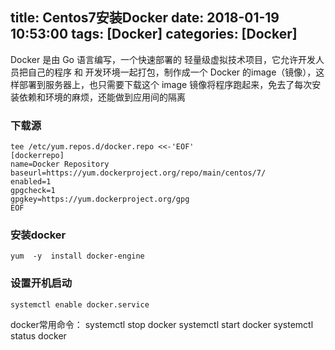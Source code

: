 title: Centos7安装Docker
date: 2018-01-19 10:53:00
tags: [Docker]
categories: [Docker]
---
 Docker 是由 Go 语言编写，一个快速部署的 轻量级虚拟技术项目，它允许开发人员把自己的程序 和 开发环境一起打包，制作成一个 Docker 的image（镜像），这样部署到服务器上，也只需要下载这个 image 镜像将程序跑起来，免去了每次安装依赖和环境的麻烦，还能做到应用间的隔离
<!--more-->
### 下载源
```
tee /etc/yum.repos.d/docker.repo <<-'EOF'
[dockerrepo]
name=Docker Repository
baseurl=https://yum.dockerproject.org/repo/main/centos/7/
enabled=1
gpgcheck=1
gpgkey=https://yum.dockerproject.org/gpg
EOF
```

### 安装docker
```
yum  -y  install docker-engine
```

### 设置开机启动
```
systemctl enable docker.service
```

docker常用命令：
systemctl stop docker
systemctl start docker
systemctl status docker


